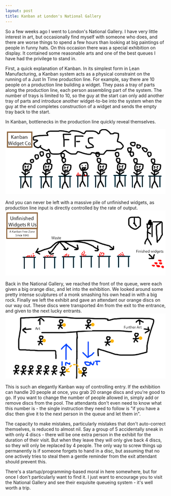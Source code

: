```yaml
---
layout: post
title: Kanban at London's National Gallery
---
```

So a few weeks ago I went to London's National Gallery. I have very little interest in art, but occasionally find myself with someone who does, and there are worse things to spend a few hours than looking at big paintings of people in funny hats. On this occasion there was a special exhibition on display. It contained some reasonable arts and one of the best queues I have had the privilege to stand in.

First, a quick explanation of Kanban. In its simplest form in Lean Manufacturing, a Kanban system acts as a physical constraint on the running of a Just In Time production line. For example, say there are 10 people on a production line building a widget. They pass a tray of parts along the production line, each person assembling part of the system. The number of trays is limited to 10, so the guy at the start can only add another tray of parts and introduce another widget-to-be into the system when the guy at the end completes construction of a widget and sends the empty tray back to the start.

In Kanban, bottlenecks in the production line quickly reveal themselves.
<img src="/images/ffs.png" style="margin-top:15px" />

And you can never be left with a massive pile of unfinished widgets, as production line input is directly controlled by the rate of output.
<img src="/images/unfinished.png" />

Back in the National Gallery, we reached the front of the queue, were each given a big orange disc, and let into the exhibition. We looked around some pretty intense sculptures of a monk smashing his own head in with a big rock. Finally we left the exhibit and gave an attendant our orange discs on our way out. These discs were transported 4m from the exit to the entrance, and given to the next lucky entrants.
<img src="/images/nationalgallery.png" />

This is such an elegantly Kanban way of controlling entry. If the exhibition can handle 20 people at once, you grab 20 orange discs and you're good to go. If you want to change the number of people allowed in, simply add or remove discs from the pool. The attendants don't even need to know what this number is - the single instruction they need to follow is "if you have a disc then give it to the next person in the queue and let them in".

The capacity to make mistakes, particularly mistakes that don't auto-correct themselves, is reduced to almost nil. Say a group of 5 accidentally sneak in with only 4 discs - there will be one extra person in the exhibit for the duration of their visit. But when they leave they will only give back 4 discs, so they will only be replaced by 4 people. The only way to screw things up permanently is if someone forgets to hand in a disc, but assuming that no one actively tries to steal them a gentle reminder from the exit attendant should prevent this.

There's a startup/programming-based moral in here somewhere, but for once I don't particularly want to find it. I just want to encourage you to visit the National Gallery and see their exquisite queueing system - it's well worth a trip.
